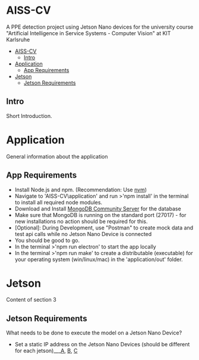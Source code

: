 # AISS-CV
A PPE detection project using Jetson Nano devices for the university course "Artificial Intelligence in Service Systems - Computer Vision" at KIT Karlsruhe

- [AISS-CV](#aiss-cv)
  - [Intro](#intro)
- [Application](#application)
  - [App Requirements](#app-requirements)
- [Jetson](#jetson)
  - [Jetson Requirements](#jetson-requirements)


## Intro
Short Introduction.

# Application
General information about the application

## App Requirements
- Install Node.js and npm. (Recommendation: Use [nvm](https://www.freecodecamp.org/news/how-to-update-node-and-npm-to-the-latest-version/))
- Navigate to 'AISS-CV\application' and run >'npm install' in the terminal to install all required node modules.
- Download and Install [MongoDB Community Server](https://www.mongodb.com/try/download/community) for the database
- Make sure that MongoDB is running on the standard port (27017) - for new installations no action should be required for this.
- [Optional]: During Development, use "Postman" to create mock data and test api calls while no Jetson Nano Device is connected
- You should be good to go.
- In the terminal >'npm run electron' to start the app locally
- In the terminal >'npm run make' to create a distributable (executable) for your operating system (win/linux/mac) in the 'application/out' folder.

# Jetson
Content of section 3

## Jetson Requirements
What needs to be done to execute the model on a Jetson Nano Device?
- Set a static IP address on the Jetson Nano Devices (should be different for each jetson)___[A](https://hub.shinobi.video/articles/view/Z0kXCFxbQvrHcnm), [B](https://robo.fish/wiki/index.php?title=Nvidia_Jetson), [C](https://stackoverflow.com/questions/66384210/how-te-set-a-static-ip-for-a-jetson-nano)
